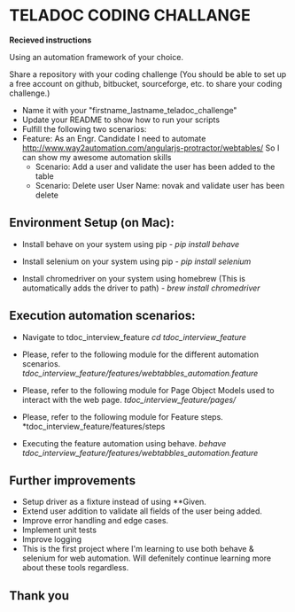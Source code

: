# TELADOC CODING CHALLANGE

**Recieved instructions**

Using an automation framework of your choice. 

Share a repository with your coding challenge (You should be able to set up a free account on github, bitbucket, sourceforge, etc. to share your coding challenge.)
* Name it with your "firstname_lastname_teladoc_challenge"
* Update your README to show how to run your scripts
* Fulfill the following two scenarios:
* Feature: As an Engr. Candidate I need to automate http://www.way2automation.com/angularjs-protractor/webtables/ So I can show my awesome automation skills
  - Scenario: Add a user and validate the user has been added to the table
  - Scenario: Delete user User Name: novak and validate user has been delete


## Environment Setup (on Mac):

* Install behave on your system using pip - 
    *pip install behave*

* Install selenium on your system using pip - 
    *pip install selenium*
    
* Install chromedriver on your system using homebrew (This is automatically adds the driver to path) - 
    *brew install chromedriver*
    
## Execution automation scenarios:

* Navigate to tdoc_interview_feature
    *cd tdoc_interview_feature* 
    
* Please, refer to the following module for the different automation scenarios.
    *tdoc_interview_feature/features/webtabbles_automation.feature*
    
* Please, refer to the following module for Page Object Models used to interact with the web page.
    *tdoc_interview_feature/pages/*
    
* Please, refer to the following module for Feature steps.
    *tdoc_interview_feature/features/steps

* Executing the feature automation using behave.
    *behave tdoc_interview_feature/features/webtabbles_automation.feature*
    
## Further improvements

* Setup driver as a fixture instead of using **Given.
* Extend user addition to validate all fields of the user being added.
* Improve error handling and edge cases.
* Implement unit tests
* Improve logging
* This is the first project where I'm learning to use both behave & selenium for web automation. Will defenitely continue learning more about these tools regardless.

## Thank you
